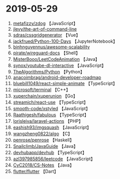 # 2019-05-29

1. [metafizzy/zdog](https://github.com/metafizzy/zdog) 【JavaScript】
2. [jlevy/the-art-of-command-line](https://github.com/jlevy/the-art-of-command-line) 
3. [sdras/cssgridgenerator](https://github.com/sdras/cssgridgenerator) 【Vue】
4. [jackfrued/Python-100-Days](https://github.com/jackfrued/Python-100-Days) 【JupyterNotebook】
5. [binhnguyennus/awesome-scalability](https://github.com/binhnguyennus/awesome-scalability) 
6. [pirate/wireguard-docs](https://github.com/pirate/wireguard-docs) 【Shell】
7. [MisterBooo/LeetCodeAnimation](https://github.com/MisterBooo/LeetCodeAnimation) 【Java】
8. [synox/youtube-dl-interactive](https://github.com/synox/youtube-dl-interactive) 【JavaScript】
9. [TheAlgorithms/Python](https://github.com/TheAlgorithms/Python) 【Python】
10. [anacoimbrag/android-developer-roadmap](https://github.com/anacoimbrag/android-developer-roadmap) 
11. [bluebill1049/react-simple-animate](https://github.com/bluebill1049/react-simple-animate) 【TypeScript】
12. [microsoft/terminal](https://github.com/microsoft/terminal) 【C++】
13. [xuperchain/xuperunion](https://github.com/xuperchain/xuperunion) 【Go】
14. [streamich/react-use](https://github.com/streamich/react-use) 【TypeScript】
15. [smooth-code/xstyled](https://github.com/smooth-code/xstyled) 【JavaScript】
16. [Raathigesh/fabulous](https://github.com/Raathigesh/fabulous) 【TypeScript】
17. [lorisleiva/laravel-actions](https://github.com/lorisleiva/laravel-actions) 【PHP】
18. [eashish93/imgsquash](https://github.com/eashish93/imgsquash) 【JavaScript】
19. [wangzheng0822/algo](https://github.com/wangzheng0822/algo) 【C】
20. [penrose/penrose](https://github.com/penrose/penrose) 【Haskell】
21. [Snailclimb/JavaGuide](https://github.com/Snailclimb/JavaGuide) 【Java】
22. [devhubapp/devhub](https://github.com/devhubapp/devhub) 【TypeScript】
23. [azl397985856/leetcode](https://github.com/azl397985856/leetcode) 【JavaScript】
24. [CyC2018/CS-Notes](https://github.com/CyC2018/CS-Notes) 【Java】
25. [flutter/flutter](https://github.com/flutter/flutter) 【Dart】
